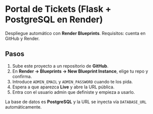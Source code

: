 # Portal de Tickets (Flask + PostgreSQL en Render)

Despliegue automático con **Render Blueprints**. Requisitos: cuenta en GitHub y Render.

## Pasos
1. Sube este proyecto a un repositorio de **GitHub**.
2. En **Render → Blueprints → New Blueprint Instance**, elige tu repo y confirma.
3. Introduce `ADMIN_EMAIL` y `ADMIN_PASSWORD` cuando te los pida.
4. Espera a que aparezca **Live** y abre la URL pública.
5. Entra con el usuario admin que definiste y empieza a usarlo.

La base de datos es **PostgreSQL** y la URL se inyecta vía `DATABASE_URL` automáticamente.
